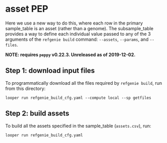 # asset PEP

Here we use a new way to do this, where each row in the primary sample_table is an asset (rather than a genome). The subsample_table provides a way to define each individual value passed to any of the 3 arguments of the `refgenie build` command: `--assets`, `--params`, and `--files`. 

**NOTE: requires `peppy` v0.22.3. Unreleased as of 2019-12-02.**

## Step 1: download input files

To programmatically download all the files required by `refgenie build`, run from this directory:

```
looper run refgenie_build_cfg.yaml --compute local --sp getfiles
```

## Step 2: build assets

To build all the assets specified in the sample_table (`assets.csv`), run:

```
looper run refgenie_build_cfg.yaml
```
